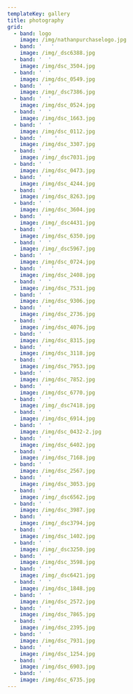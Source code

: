 ```yaml
---
templateKey: gallery
title: photography
grid:
  - band: logo
    image: /img/nathanpurchaselogo.jpg
  - band: '   '
    image: /img/_dsc6388.jpg
  - band: '  '
    image: /img/dsc_3504.jpg
  - band: '  '
    image: /img/dsc_0549.jpg
  - band: '  '
    image: /img/_dsc7386.jpg
  - band: '  '
    image: /img/dsc_0524.jpg
  - band: '  '
    image: /img/dsc_1663.jpg
  - band: '  '
    image: /img/dsc_0112.jpg
  - band: '    '
    image: /img/dsc_3307.jpg
  - band: '  '
    image: /img/_dsc7031.jpg
  - band: '  '
    image: /img/dsc_0473.jpg
  - band: '  '
    image: /img/dsc_4244.jpg
  - band: '  '
    image: /img/dsc_8263.jpg
  - band: '  '
    image: /img/dsc_3604.jpg
  - band: '  '
    image: /img/_dsc4431.jpg
  - band: '  '
    image: /img/dsc_6350.jpg
  - band: '  '
    image: /img/_dsc5967.jpg
  - band: '  '
    image: /img/dsc_0724.jpg
  - band: '   '
    image: /img/dsc_2408.jpg
  - band: '  '
    image: /img/dsc_7531.jpg
  - band: '  '
    image: /img/dsc_9306.jpg
  - band: '  '
    image: /img/dsc_2736.jpg
  - band: '  '
    image: /img/dsc_4076.jpg
  - band: '  '
    image: /img/dsc_8315.jpg
  - band: '  '
    image: /img/dsc_3118.jpg
  - band: '  '
    image: /img/dsc_7953.jpg
  - band: '  '
    image: /img/dsc_7852.jpg
  - band: '  '
    image: /img/dsc_6770.jpg
  - band: '  '
    image: /img/_dsc7418.jpg
  - band: '  '
    image: /img/dsc_6914.jpg
  - band: '  '
    image: /img/dsc_0432-2.jpg
  - band: '  '
    image: /img/dsc_6402.jpg
  - band: '  '
    image: /img/dsc_7168.jpg
  - band: '  '
    image: /img/dsc_2567.jpg
  - band: '  '
    image: /img/dsc_3053.jpg
  - band: '  '
    image: /img/_dsc6562.jpg
  - band: '  '
    image: /img/dsc_3987.jpg
  - band: '  '
    image: /img/_dsc3794.jpg
  - band: '  '
    image: /img/dsc_1402.jpg
  - band: '  '
    image: /img/_dsc3250.jpg
  - band: '  '
    image: /img/dsc_3598.jpg
  - band: '  '
    image: /img/_dsc6421.jpg
  - band: '  '
    image: /img/dsc_1848.jpg
  - band: '  '
    image: /img/dsc_2572.jpg
  - band: '  '
    image: /img/dsc_7865.jpg
  - band: '  '
    image: /img/dsc_2395.jpg
  - band: '  '
    image: /img/dsc_7931.jpg
  - band: '  '
    image: /img/dsc_1254.jpg
  - band: '  '
    image: /img/dsc_6903.jpg
  - band: '  '
    image: /img/dsc_6735.jpg
---
```


